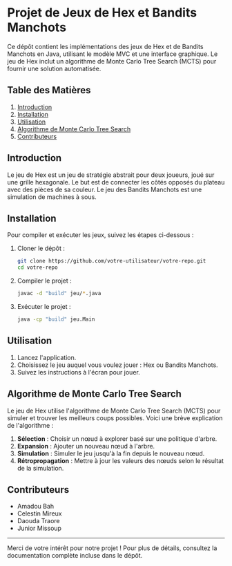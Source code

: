 # Projet de Jeux de Hex et Bandits Manchots

Ce dépôt contient les implémentations des jeux de Hex et de Bandits Manchots en Java, utilisant le modèle MVC et une interface graphique. Le jeu de Hex inclut un algorithme de Monte Carlo Tree Search (MCTS) pour fournir une solution automatisée.

## Table des Matières

1. [Introduction](#introduction)
2. [Installation](#installation)
3. [Utilisation](#utilisation)
4. [Algorithme de Monte Carlo Tree Search](#algorithme-de-monte-carlo-tree-search)
5. [Contributeurs](#contributeurs)

## Introduction

Le jeu de Hex est un jeu de stratégie abstrait pour deux joueurs, joué sur une grille hexagonale. Le but est de connecter les côtés opposés du plateau avec des pièces de sa couleur. Le jeu des Bandits Manchots est une simulation de machines à sous.

## Installation

Pour compiler et exécuter les jeux, suivez les étapes ci-dessous :

1. Cloner le dépôt :
    ```bash
    git clone https://github.com/votre-utilisateur/votre-repo.git
    cd votre-repo
    ```

2. Compiler le projet :
    ```bash
    javac -d "build" jeu/*.java
    ```

3. Exécuter le projet :
    ```bash
    java -cp "build" jeu.Main
    ```

## Utilisation

1. Lancez l'application.
2. Choisissez le jeu auquel vous voulez jouer : Hex ou Bandits Manchots.
3. Suivez les instructions à l'écran pour jouer.

## Algorithme de Monte Carlo Tree Search

Le jeu de Hex utilise l'algorithme de Monte Carlo Tree Search (MCTS) pour simuler et trouver les meilleurs coups possibles. Voici une brève explication de l'algorithme :

1. **Sélection** : Choisir un nœud à explorer basé sur une politique d'arbre.
2. **Expansion** : Ajouter un nouveau nœud à l'arbre.
3. **Simulation** : Simuler le jeu jusqu'à la fin depuis le nouveau nœud.
4. **Rétropropagation** : Mettre à jour les valeurs des nœuds selon le résultat de la simulation.

## Contributeurs

- Amadou Bah
- Celestin Mireux
- Daouda Traore
- Junior Missoup

---

Merci de votre intérêt pour notre projet ! Pour plus de détails, consultez la documentation complète incluse dans le dépôt.
